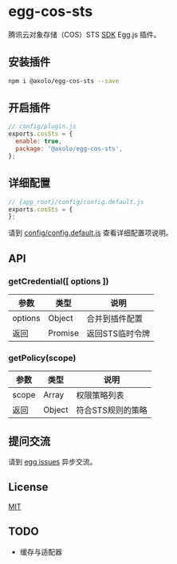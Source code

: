 # egg-cos-sts

腾讯云对象存储（COS）STS [SDK] Egg.js 插件。

## 安装插件

```bash
npm i @axolo/egg-cos-sts --save
```

## 开启插件

```js
// config/plugin.js
exports.cosSts = {
  enable: true,
  package: '@axolo/egg-cos-sts',
};
```

## 详细配置

```js
// {app_root}/config/config.default.js
exports.cosSts = {
};
```

请到 [config/config.default.js](config/config.default.js) 查看详细配置项说明。

## API

### getCredential([ options ])

|  参数   |  类型   |      说明       |
| ------- | ------- | --------------- |
| options | Object  | 合并到插件配置  |
| 返回    | Promise | 返回STS临时令牌 |

### getPolicy(scope)

| 参数  |  类型  |       说明        |
| ----- | ------ | ----------------- |
| scope | Array  | 权限策略列表      |
| 返回  | Object | 符合STS规则的策略 |
## 提问交流

请到 [egg issues](https://github.com/axolo/egg-cos-sts/issues) 异步交流。

## License

[MIT](LICENSE)

## TODO

- 缓存与适配器

[SDK]: https://github.com/tencentyun/qcloud-cos-sts-sdk
